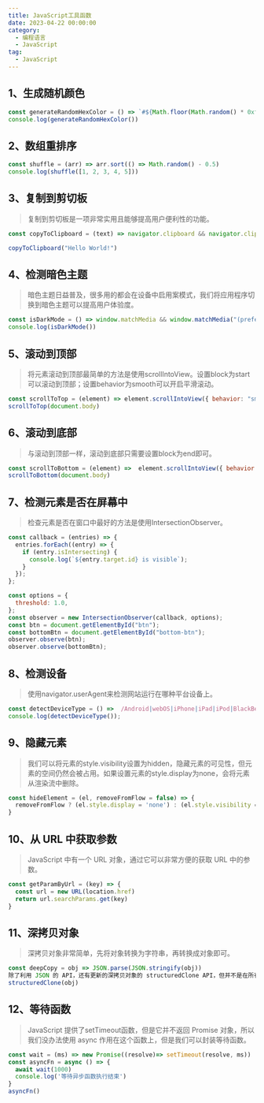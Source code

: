 ```yaml
---
title: JavaScript工具函数
date: 2023-04-22 00:00:00
category: 
  - 编程语言
  - JavaScript
tag: 
  - JavaScript
---
```


## 1、生成随机颜色

```JavaScript
const generateRandomHexColor = () => `#${Math.floor(Math.random() * 0xffffff).toString(16)}`
console.log(generateRandomHexColor())
```

## 2、数组重排序

```JavaScript
const shuffle = (arr) => arr.sort(() => Math.random() - 0.5)
console.log(shuffle([1, 2, 3, 4, 5]))
```

## 3、复制到剪切板

> 复制到剪切板是一项非常实用且能够提高用户便利性的功能。

```JavaScript
const copyToClipboard = (text) => navigator.clipboard && navigator.clipboard.writeText && navigator.clipboard.writeText(text)

copyToClipboard("Hello World!")
```

## 4、检测暗色主题

> 暗色主题日益普及，很多用的都会在设备中启用案模式，我们将应用程序切换到暗色主题可以提高用户体验度。

```JavaScript
const isDarkMode = () => window.matchMedia && window.matchMedia("(prefers-color-scheme: dark)").matches;
console.log(isDarkMode())
```

## 5、滚动到顶部

> 将元素滚动到顶部最简单的方法是使用scrollIntoView。设置block为start可以滚动到顶部；设置behavior为smooth可以开启平滑滚动。

```JavaScript
const scrollToTop = (element) => element.scrollIntoView({ behavior: "smooth", block: "start" });
scrollToTop(document.body)
```

## 6、滚动到底部

> 与滚动到顶部一样，滚动到底部只需要设置block为end即可。

```JavaScript
const scrollToBottom = (element) =>  element.scrollIntoView({ behavior: "smooth", block: "end" });
scrollToBottom(document.body)
```

## 7、检测元素是否在屏幕中

> 检查元素是否在窗口中最好的方法是使用IntersectionObserver。

```JavaScript
const callback = (entries) => {
  entries.forEach((entry) => {
    if (entry.isIntersecting) {
      console.log(`${entry.target.id} is visible`);
    }
  });
};

const options = {
  threshold: 1.0,
};
const observer = new IntersectionObserver(callback, options);
const btn = document.getElementById("btn");
const bottomBtn = document.getElementById("bottom-btn");
observer.observe(btn);
observer.observe(bottomBtn);
```

## 8、检测设备

> 使用navigator.userAgent来检测网站运行在哪种平台设备上。

```JavaScript
const detectDeviceType = () =>  /Android|webOS|iPhone|iPad|iPod|BlackBerry|IEMobile|Opera Mini/i.test(navigator.userAgent) ? "Mobile" : "Desktop";
console.log(detectDeviceType());
```

## 9、隐藏元素

> 我们可以将元素的style.visibility设置为hidden，隐藏元素的可见性，但元素的空间仍然会被占用。如果设置元素的style.display为none，会将元素从渲染流中删除。

```JavaScript
const hideElement = (el, removeFromFlow = false) => {
  removeFromFlow ? (el.style.display = 'none') : (el.style.visibility = 'hidden')
}
```

## 10、从 URL 中获取参数

> JavaScript 中有一个 URL 对象，通过它可以非常方便的获取 URL 中的参数。

```JavaScript
const getParamByUrl = (key) => {
  const url = new URL(location.href)
  return url.searchParams.get(key)
}
```

## 11、深拷贝对象

> 深拷贝对象非常简单，先将对象转换为字符串，再转换成对象即可。

```JavaScript
const deepCopy = obj => JSON.parse(JSON.stringify(obj))
除了利用 JSON 的 API，还有更新的深拷贝对象的 structuredClone API，但并不是在所有的浏览器中都支持。
structuredClone(obj)
```

## 12、等待函数

>JavaScript 提供了setTimeout函数，但是它并不返回 Promise 对象，所以我们没办法使用 async 作用在这个函数上，但是我们可以封装等待函数。

```JavaScript
const wait = (ms) => new Promise((resolve)=> setTimeout(resolve, ms))
const asyncFn = async () => {
  await wait(1000)
  console.log('等待异步函数执行结束')
}
asyncFn()
```
